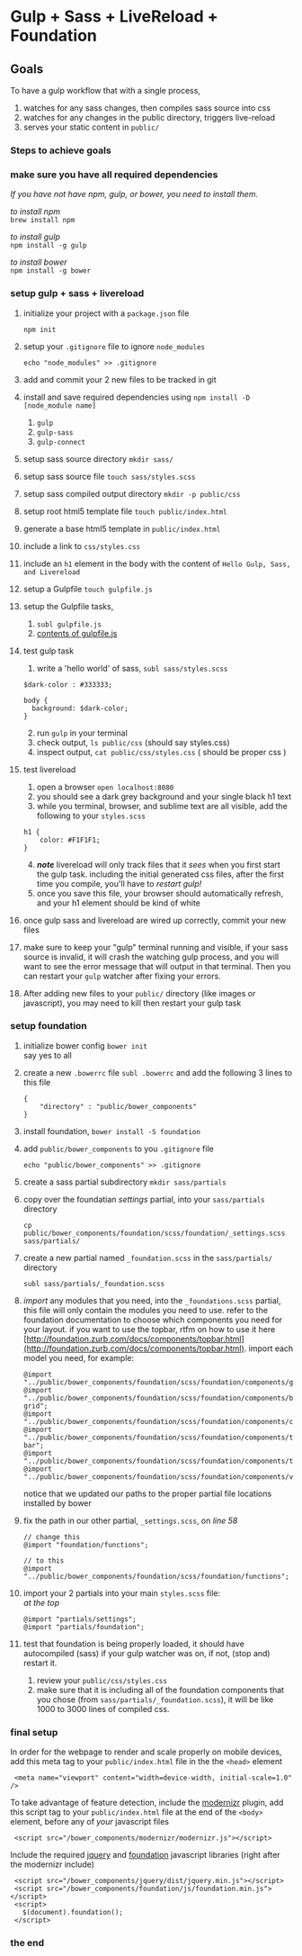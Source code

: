 # Gulp + Sass + LiveReload + Foundation

## Goals

To have a gulp workflow that with a single process, 

1. watches for any sass changes, then compiles sass source into css
2. watches for any changes in the public directory, triggers live-reload
3. serves your static content in `public/`

### Steps to achieve goals


### make sure you have all required dependencies

_If you have not have npm, gulp, or bower, you need to install them._

_to install npm_  
`brew install npm`  

_to install gulp_  
`npm install -g gulp`  

_to install bower_   
`npm install -g bower`

### setup gulp + sass + livereload

1. initialize your project with a `package.json` file
	
	````
	npm init
	````
2. setup your `.gitignore` file to ignore `node_modules`  
	
	````
	echo "node_modules" >> .gitignore
	````
3. add and commit your 2 new files to be tracked in git
4. install and save required dependencies using `npm install -D [node_module name]`
  	1. `gulp`
  	2. `gulp-sass`
  	3. `gulp-connect`
5. setup sass source directory `mkdir sass/`
6. setup sass source file `touch sass/styles.scss`
7. setup sass compiled output directory `mkdir -p public/css`
8. setup root html5 template file `touch public/index.html`
9. generate a base html5 template in `public/index.html`
10. include a link to `css/styles.css`
11. include an `h1` element in the body with the content of `Hello Gulp, Sass, and Livereload`
12. setup a Gulpfile `touch gulpfile.js`
13. setup the Gulpfile tasks,
	1. `subl gulpfile.js`
  	2. [contents of gulpfile.js](http://i.imgur.com/fHy4XRP.png)
14. test gulp task
	1. write a 'hello world' of sass, `subl sass/styles.scss`  
  	
    ````
    $dark-color : #333333;
    
    body {
      background: $dark-color;
    }
    ````
  	2. run `gulp` in your terminal
  	3. check output, `ls public/css` (should say styles.css)
  	4. inspect output, `cat public/css/styles.css` ( should be proper css )
15. test livereload
	1. open a browser `open localhost:8080`
	2. you should see a dark grey background and your single black h1 text
	3. while you terminal, browser, and sublime text are all visible, add the following to your `styles.scss`  
	
	````
	h1 {
		color: #F1F1F1;
	}
	````
	4. **_note_** livereload will only track files that it _sees_ when you first start the gulp task. including the initial generated css files, after the first time you compile, you'll have to *restart gulp!*
	5. once you save this file, your browser should automatically refresh, and your h1 element should be kind of white
16. once gulp sass and livereload are wired up correctly, commit your new files
17. make sure to keep your "gulp" terminal running and visible, if your sass source is invalid, it will crash the watching gulp process, and you will want to see the error message that will output in that terminal. Then you can restart your `gulp` watcher after fixing your errors.
18. After adding new files to your `public/` directory (like images or javascript), you may need to kill then restart your gulp task

### setup foundation

1. initialize bower config `bower init`  
	say yes to all		
2. create a new `.bowerrc` file `subl .bowerrc` and add the following 3 lines to this file
	
	````
	{
  		"directory" : "public/bower_components"
	}
	````
3. install foundation, `bower install -S foundation`
4. add `public/bower_components` to you `.gitignore` file
	
	````
	echo "public/bower_components" >> .gitignore
	````
5. create a sass partial subdirectory `mkdir sass/partials`
6. copy over the foundatian *settings* partial, into your `sass/partials` directory  
	
	````
	cp public/bower_components/foundation/scss/foundation/_settings.scss sass/partials/
	````
7. create a new partial named `_foundation.scss` in the `sass/partials/` directory
	
	````
	subl sass/partials/_foundation.scss
	````
8. *import* any modules that you need, into the `_foundations.scss` partial, this file will only contain the modules you need to use. refer to the foundation documentation to choose which components you need for your layout. if you want to use the topbar, rtfm on how to use it here [http://foundation.zurb.com/docs/components/topbar.html](http://foundation.zurb.com/docs/components/topbar.html). import each model you need, for example:  
	
	````
	@import "../public/bower_components/foundation/scss/foundation/components/grid";
	@import "../public/bower_components/foundation/scss/foundation/components/block-grid";
	@import "../public/bower_components/foundation/scss/foundation/components/clearing";
	@import "../public/bower_components/foundation/scss/foundation/components/top-bar";
	@import "../public/bower_components/foundation/scss/foundation/components/type";
	@import "../public/bower_components/foundation/scss/foundation/components/visibility";
	````
	notice that we updated our paths to the proper partial file locations installed by bower
7. fix the path in our other partial, `_settings.scss`, on *line 58*  
	
	````
	// change this
	@import "foundation/functions";
	
	// to this
	@import "../public/bower_components/foundation/scss/foundation/functions";
	````
8. import your 2 partials into your main `styles.scss` file:  
	_at the top_
	
	````
	@import "partials/settings";
	@import "partials/foundation";
	````
9. test that foundation is being properly loaded, it should have autocompiled (sass) if your gulp watcher was on, if not, (stop and) restart it.
	1. review your `public/css/styles.css`
	2. make sure that it is including all of the foundation components that you chose (from `sass/partials/_foundation.scss`), it will be like 1000 to 3000 lines of compiled css.

### final setup

In order for the webpage to render and scale properly on mobile devices, add this meta tag to your `public/index.html` file in the the `<head>` element

````
 <meta name="viewport" content="width=device-width, initial-scale=1.0" />
````

To take advantage of feature detection, include the [modernizr](http://modernizr.com/) plugin, 
add this script tag to your `public/index.html` file at the end of the `<body>` element, before any of _your_ javascript files

````
 <script src="/bower_components/modernizr/modernizr.js"></script>
````

Include the required [jquery](http://jquery.com/) and [foundation](http://foundation.zurb.com/) javascript libraries (right after the modernizr include)

````
 <script src="/bower_components/jquery/dist/jquery.min.js"></script>
 <script src="/bower_components/foundation/js/foundation.min.js"></script>
 <script>
   $(document).foundation();
 </script>
````

### the end
